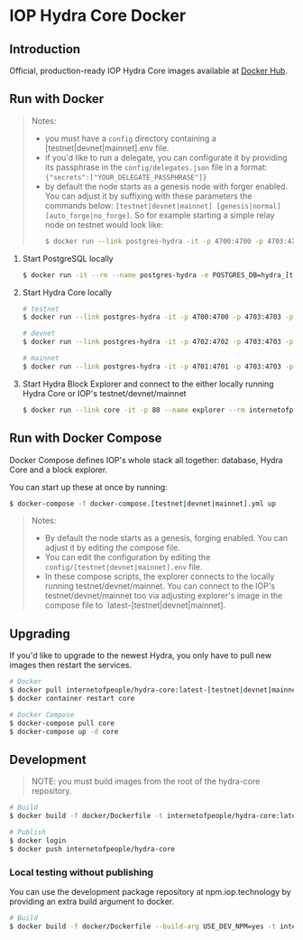 # IOP Hydra Core Docker

## Introduction

Official, production-ready IOP Hydra Core images available at [Docker Hub](https://hub.docker.com/r/internetofpeople/hydra-core).

## Run with Docker

> Notes:
>
> -   you must have a `config` directory containing a [testnet|devnet|mainnet].env file.
> -   if you'd like to run a delegate, you can configurate it by providing its passphrase in the `config/delegates.json` file in a format: `{"secrets":["YOUR_DELEGATE_PASSPHRASE"]}`
> -   by default the node starts as a genesis node with forger enabled. You can adjust it by suffixing with these parameters the commands below: `[testnet|devnet|mainnet] [genesis|normal] [auto_forge|no_forge]`. So for example starting a simple relay node on testnet would look like:
>     ```bash
>     $ docker run --link postgres-hydra -it -p 4700:4700 -p 4703:4703 -p 4040:4040 --name core --rm --mount type=bind,src=${PWD}/config,dst=/root/config_overwrite internetofpeople/hydra-core:latest-testnet testnet normal no_forge
>     ```

1. Start PostgreSQL locally
    ```bash
    $ docker run -it --rm --name postgres-hydra -e POSTGRES_DB=hydra_[testnet|devnet|mainnet] -e POSTGRES_USER=hydra -e POSTGRES_PASSWORD=password postgres:11-alpine
    ```
2. Start Hydra Core locally

    ```bash
    # testnet
    $ docker run --link postgres-hydra -it -p 4700:4700 -p 4703:4703 -p 4040:4040 --name core --rm --mount type=bind,src=${PWD}/config,dst=/root/config_overwrite internetofpeople/hydra-core:latest-testnet

    # devnet
    $ docker run --link postgres-hydra -it -p 4702:4702 -p 4703:4703 -p 4040:4040 --name core --rm --mount type=bind,src=${PWD}/config,dst=/root/config_overwrite internetofpeople/hydra-core:latest-devnet devnet normal auto_forge

    # mainnet
    $ docker run --link postgres-hydra -it -p 4701:4701 -p 4703:4703 -p 4040:4040 --name core --rm --mount type=bind,src=${PWD}/config,dst=/root/config_overwrite internetofpeople/hydra-core:latest-mainnet mainnet normal auto_forge
    ```

3. Start Hydra Block Explorer and connect to the either locally running Hydra Core or IOP's testnet/devnet/mainnet
    ```bash
    $ docker run --link core -it -p 80 --name explorer --rm internetofpeople/hydra-core:latest-[local|testnet|devnet|mainnet]
    ```

## Run with Docker Compose

Docker Compose defines IOP's whole stack all together: database, Hydra Core and a block explorer.

You can start up these at once by running:

```bash
$ docker-compose -f docker-compose.[testnet|devnet|mainnet].yml up
```

> Notes:
>
> -   By default the node starts as a genesis, forging enabled. You can adjust it by editing the compose file.
> -   You can edit the configuration by editing the `config/[testnet|devnet|mainnet].env` file.
> -   In these compose scripts, the explorer connects to the locally running testnet/devnet/mainnet. You can connect to the IOP's testnet/devnet/mainnet too via adjusting explorer's image in the compose file to `latest-[testnet|devnet|mainnet].

## Upgrading

If you'd like to upgrade to the newest Hydra, you only have to pull new images then restart the services.

```bash
# Docker
$ docker pull internetofpeople/hydra-core:latest-[testnet|devnet|mainnet]
$ docker container restart core

# Docker Compose
$ docker-compose pull core
$ docker-compose up -d core
```

## Development

> NOTE: you must build images from the root of the hydra-core repository.

```bash
# Build
$ docker build -f docker/Dockerfile -t internetofpeople/hydra-core:latest-[testnet|devnet|mainnet] -t internetofpeople/hydra-core:[SEMANTIC_VERSION]-[testnet|devnet|mainnet] .
```

```bash
# Publish
$ docker login
$ docker push internetofpeople/hydra-core
```

### Local testing without publishing

You can use the development package repository at npm.iop.technology by providing an extra build argument to docker.

```bash
# Build
$ docker build -f docker/Dockerfile --build-arg USE_DEV_NPM=yes -t internetofpeople/hydra-core:rc-[testnet|devnet|mainnet] .
```
